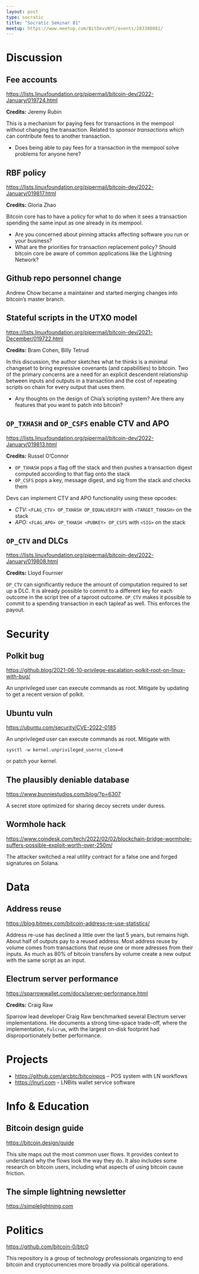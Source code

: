 ```yaml
---
layout: post
type: socratic
title: "Socratic Seminar 01"
meetup: https://www.meetup.com/BitDevsNYC/events/283380081/
---
```


# Discussion

## Fee accounts

<https://lists.linuxfoundation.org/pipermail/bitcoin-dev/2022-January/019724.html>

**Credits:** Jeremy Rubin

This is a mechanism for paying fees for transactions in the mempool without
changing the transaction. Related to _sponsor transactions_ which can
contribute fees to another transaction.

- Does being able to pay fees for a transaction in the mempool solve problems for anyone here?

## RBF policy

<https://lists.linuxfoundation.org/pipermail/bitcoin-dev/2022-January/019817.html>

**Credits:** Gloria Zhao

Bitcoin core has to have a policy for what to do when it sees a transaction
spending the same input as one already in its mempool.

- Are you concerned about pinning attacks affecting software you run or your business?
- What are the priorities for transaction replacement policy? Should bitcoin core be aware of common applications like the Lightning Network?

## Github repo personnel change

Andrew Chow became a maintainer and started merging changes into bitcoin&rsquo;s
master branch.

## Stateful scripts in the UTXO model

<https://lists.linuxfoundation.org/pipermail/bitcoin-dev/2021-December/019722.html>

**Credits:** Bram Cohen, Billy Tetrud

In this discussion, the author sketches what he thinks is a minimal changeset to
bring expressive covenants (and capabilities) to bitcoin. Two of the primary
concerns are a need for an explicit descendent relationship between inputs and
outputs in a transaction and the cost of repeating scripts on chain for every
output that uses them.

- Any thoughts on the design of Chia&rsquo;s scripting system? Are there any features that you want to patch into bitcoin?

## `OP_TXHASH` and `OP_CSFS` enable CTV and APO

<https://lists.linuxfoundation.org/pipermail/bitcoin-dev/2022-January/019813.html>

**Credits:** Russel O&rsquo;Connor

- `OP_TXHASH` pops a flag off the stack and then pushes a transaction digest computed according to that flag onto the stack
- `OP_CSFS` pops a key, message digest, and sig from the stack and checks them

Devs can implement CTV and APO functionality using these opcodes:

- _CTV:_ `<FLAG_CTV> OP_TXHASH OP_EQUALVERIFY` with `<TARGET_TXHASH>` on the stack
- _APO:_ `<FLAG_APO> OP_TXHASH <PUBKEY> OP_CSFS` with `<SIG>` on the stack

## `OP_CTV` and DLCs

<https://lists.linuxfoundation.org/pipermail/bitcoin-dev/2022-January/019808.html>

**Credits:** Lloyd Fournier

`OP_CTV` can significantly reduce the amount of computation required to set up a
DLC. It is already possible to commit to a different key for each outcome in
the script tree of a taproot outcome. `OP_CTV` makes it possible to commit to a
spending transaction in each tapleaf as well. This enforces the payout.

# Security

## Polkit bug

<https://github.blog/2021-06-10-privilege-escalation-polkit-root-on-linux-with-bug/>

An unprivileged user can execute commands as root. Mitigate by updating to
get a recent version of polkit.

## Ubuntu vuln

<https://ubuntu.com/security/CVE-2022-0185>

An unprivileged user can execute commands as root. Mitigate with

    sysctl -w kernel.unprivileged_userns_clone=0

or patch your kernel.

## The plausibly deniable database

<https://www.bunniestudios.com/blog/?p=6307>

A secret store optimized for sharing decoy secrets under duress.

## Wormhole hack

<https://www.coindesk.com/tech/2022/02/02/blockchain-bridge-wormhole-suffers-possible-exploit-worth-over-250m/>

The attacker switched a real utility contract for a false one and forged
signatures on Solana.

# Data

## Address reuse

<https://blog.bitmex.com/bitcoin-address-re-use-statistics/>

Address re-use has declined a little over the last 5 years, but remains high.
About half of outputs pay to a reused address. Most address reuse by volume
comes from transactions that reuse one or more adresses from their inputs. As
much as 80% of bitcoin transfers by volume create a new output with the same
script as an input.

## Electrum server performance

<https://sparrowwallet.com/docs/server-performance.html>

**Credits:** Craig Raw

Sparrow lead developer Craig Raw benchmarked several Electrum server
implementations. He documents a strong time-space trade-off, where the
implementation, `Fulcrum`, with the largest on-disk footprint had
disproportionately better performance.

# Projects

- <https://github.com/arcbtc/bitcoinpos> &#x2013; POS system with LN workflows
- <https://lnurl.com> - LNBits wallet service software

# Info & Education

## Bitcoin design guide

<https://bitcoin.design/guide>

This site maps out the most common user flows. It provides context to understand
why the flows look the way they do. It also includes some research on bitcoin
users, including what aspects of using bitcoin cause friction.

## The simple lightning newsletter

<https://simplelightning.com>

# Politics

<https://github.com/bitcoin-0/btc0>

This repository is a group of technology professionals organizing to end
bitcoin and cryptocurrencies more broadly via political operations.
